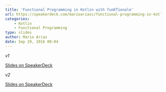```yaml
---
title: 'Functional Programming in Kotlin with funKTionale'
url: https://speakerdeck.com/marioariasc/functional-programming-in-kotlin-with-funktionale-1
categories:
    - Kotlin
    - Functional Programming
type: slides
author: Mario Arias
date: Sep 29, 2016 08:04
---
```


_v1_

[Slides on SpeakerDeck](https://speakerdeck.com/marioariasc/functional-programming-in-kotlin-with-funktionale-1)

_v2_

[Slides on SpeakerDeck](https://speakerdeck.com/marioariasc/functional-programming-in-kotlin-with-funktionale-2)
